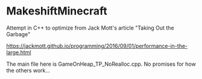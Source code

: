 # MakeshiftMinecraft
Attempt in C++ to optimize from Jack Mott's article "Taking Out the Garbage"

https://jackmott.github.io/programming/2016/09/01/performance-in-the-large.html

The main file here is GameOnHeap_TP_NoRealloc.cpp. No promises for how the others work...
